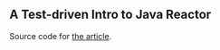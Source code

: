 ## A Test-driven Intro to Java Reactor

Source code for [the article](https://www.sourceallies.com/2020/05/test-driven-intro-to-java-reactor/).
